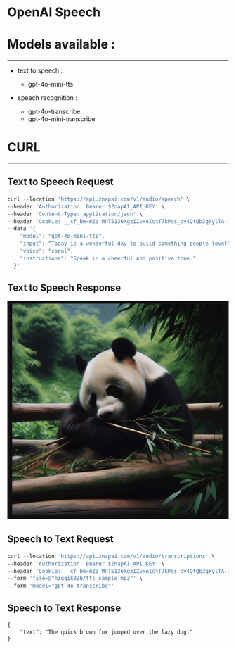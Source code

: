 # OpenAI Speech

# Models available :

---

- text to speech :
    - gpt-4o-mini-tts

- speech recognition :
    - gpt-4o-transcribe
    - gpt-4o-mini-transcribe

# CURL

---

## Text to Speech Request

```jsx
curl --location 'https://api.znapai.com/v1/audio/speech' \
--header 'Authorization: Bearer $ZnapAI_API_KEY' \
--header 'Content-Type: application/json' \
--header 'Cookie: __cf_bm=mZz.MnT5136XgzIZvxoIc4T7kPqs_cv4QtQb3qkylTA-1747750591-1.0.1.1-8KIJDDSbWyQzysri05y.Xaq2wVpqNMTyiPr3wrvPcmGEeYpyEdL0dYk1i1cq5Al2CzSIv4NPj7MRgMVXNvE83unwu7HhL3uWQ6nexftqADc' \
--data '{
    "model": "gpt-4o-mini-tts",
    "input": "Today is a wonderful day to build something people love!",
    "voice": "coral",
    "instructions": "Speak in a cheerful and positive tone."
  }'
```

## Text to Speech Response

![image](./images/image.png)

## Speech to Text Request

```jsx
curl --location 'https://api.znapai.com/v1/audio/transcriptions' \
--header 'Authorization: Bearer $ZnapAI_API_KEY' \
--header 'Cookie: __cf_bm=mZz.MnT5136XgzIZvxoIc4T7kPqs_cv4QtQb3qkylTA-1747750591-1.0.1.1-8KIJDDSbWyQzysri05y.Xaq2wVpqNMTyiPr3wrvPcmGEeYpyEdL0dYk1i1cq5Al2CzSIv4NPj7MRgMVXNvE83unwu7HhL3uWQ6nexftqADc' \
--form 'file=@"hzgqik0Zb/tts_sample.mp3"' \
--form 'model="gpt-4o-transcribe"'
```

## Speech to Text Response

```
{
    "text": "The quick brown fox jumped over the lazy dog."
}
```
